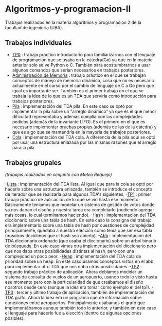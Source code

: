 # Algoritmos-y-programacion-II
Trabajos realizados en la materia algoritmos y programación 2 de la facultad de ingeniería (UBA).

## Trabajos individuales
- [TP0](https://algoritmos-rw.github.io/algo2/tps/tp0/) : trabajo práctico introductorio para familiarizarnos con el lenguaje de programación que se usaba en la cátedra(Go) ya que en la materia anterior solo se ve Python o C. También para acostumbrarnos a usar algunos comandos que serían necesarios en trabajos posteriores.
- [Administración de Memoria](https://algoritmos-rw.github.io/algo2/tps/adminmemoria/) : trabajo práctico en el que se trabajan conceptos de manejo de memoria dinámica, cosa que no es necesario actualmente en el curso por el cambio de lenguaje de C a Go pero que igual es importante ver. También es el primer trabajo en el que se trabaja la idea de lo que es un TDA que serviría como introducción para trabajos posteriores.
- [Pila](https://algoritmos-rw.github.io/algo2/tps/pila/) : implementación del TDA pila. En este caso se optó por implementar la pila sobre un "arreglo dinámico" ya que es el que menor dificultad representaba y además cumplía con las complejidades pedidas (además de la invariante LIFO). Es el primero en el que es necesario implementar pruebas propias (además de las de la cátedra) y que es algo que se mantendría en la mayoría de trabajos posteriores.
- [Cola](https://algoritmos-rw.github.io/algo2/tps/cola/) : implementación del TDA cola. A diferencia de la pila aquí se optó por usar una estructura enlazada por las mismas razones que el arreglo para la pila.

## Trabajos grupales
_(trabajos realizados en conjunto con Mateo Requejo)_

-[Lista](https://algoritmos-rw.github.io/algo2/tps/lista/) : implementación del TDA lista. Al igual que para la cola se optó por hacerlo sobre una estructura enlazada, también se introduce el concepto de iterador que se realizaría para algunos TDA's siguientes.
-[TP1](https://algoritmos-rw.github.io/algo2/tps/2023_1/tp1/) : primer trabajo práctico de aplicación de lo que se vio hasta ese momento. Básicamente teníamos que modelar un sistema de gestión de votos donde ya nos daban el diseño y nuestra tarea era completarlo (pudiendo agregar más cosas, lo cual terminamos haciendo).
-[Hash](https://algoritmos-rw.github.io/algo2/tps/hash/) : implementación del TDA diccionario sobre una tabla de hash. En este caso la consigna del trabajo era implementarlo sobre una tabla de hash por cuestiones de complejidad principalmente, quedaba a nuestra elección cómo tenía que ser esa tabla (nosotros decidimos que el hash sea abierto).
-[Abb](https://algoritmos-rw.github.io/algo2/tps/abb/) : implementación del TDA diccionario ordenado (que usaba el diccionario) sobre un árbol binario de búsqueda. En este caso vimos otra implementación del diccionario pero que nos daba otras posibilidades distintas al hash, pero con una complejidad un poco peor.
-[Heap](https://algoritmos-rw.github.io/algo2/tps/heap/) : implementación del TDA cola de prioridad sobre un heap. En este caso usamos conceptos vistos en el abb para implementar otro TDA que nos daba otras posibilidades.
-[TP2](https://algoritmos-rw.github.io/algo2/tps/2023_1/tp2/) : segundo trabajo práctico de aplicación. Ahora debíamos modelar un sistema de consulta de vuelos de un aeropuerto, usando todo lo visto hasta ese momento pero con la particularidad de que creábamos el diseño nosotros desde cero (aunque la idea era tomar como ejemplo el del tp1).
-[TP3](https://algoritmos-rw.github.io/algo2/tps/2023_1/tp3/) : tercer y último trabajo de aplicación, también de implementación del TDA grafo. Ahora la idea era un programa que dé información sobre conexiones entre aeropuertos. Principalmente usábamos el grafo que implementábamos aunque también todo lo anterior, y también en este caso el lenguaje para hacerlo fue a elección (dentro de algunas opciones posibles).
